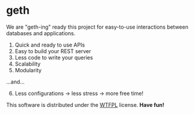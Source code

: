 # geth

We are "geth-ing" ready this project for easy-to-use interactions between databases and applications.

1. Quick and ready to use APIs
2. Easy to build your REST server
3. Less code to write your queries
4. Scalability
5. Modularity

...and...

6. Less configurations -> less stress -> more free time!

This software is distributed under the <a href='http://www.wtfpl.net/'>WTFPL</a> license. <b>Have fun!</b>
